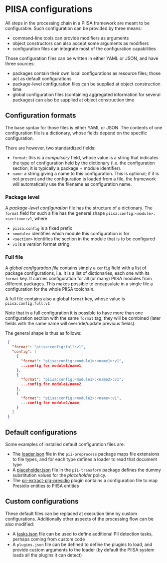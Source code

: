 # PIISA configurations

All steps in the processing chain in a PIISA framework are meant to be
configurable. Such configuration can be provided by three means:

 * command-line tools can provide modifiers as arguments
 * object constructors can also accept some arguments as modifiers
 * configuration files can integrate most of the configuration capabilities

Those configuration files can be written in either YAML or JSON, and have
three sources:

 * packages contain their own local configurations as resource files; those act
   as default configurations
 * package-level configuration files can be supplied at object construction time
 * global configuration files (containing aggregated information for several
   packages) can also be supplied at object construction time


## Configuration formats

The base syntax for those files is either YAML or JSON. The contents of one
configuration file is a dictionary, whose fields depend on the specific
configuration.

There are however, two standardized fields:

 * `format`: this is a *compulsory* field, whose value is a string that
   indicates the type of configuration held by the dictionary (i.e. the
   configuration section; it is typically a package + module identifier).
 * `name`: a string giving a name to this configuration. This is optional;
   if it is not present and the configuration is loaded from a file, the
   framework will automatically use the filename as configuration name.


### Package level

A _package-level configuration_ file has the structure of a dictionary. The
`format` field for such a file has the general shape 
`piisa:config:<module>:<section>:v1`, where

 * `piisa:config` is a fixed prefix
 * `<module>` identifies which module this configuration is for
 * `<section>` identifies the section in the module that is to be configured
 * `v1` is a version format string.

   
### Full file

A _global configuration file_ contains simply a `config` field with a list
of package configurations, i.e. it is a list of dictionaries, each one with its
`format` key. It carries configuration for all (or many) PIISA modules from
different packages. This makes possible to encapsulate in a single file
a configuration for the whole PIISA toolchain.

A full file contains also a global `format` key, whose value is
`piisa:config:full:v1`

Note that in a full configuration it is possible to have more than one
configuration section with the same `format` tag; they will be combined (later
fields with the same name will override/update previous fields).

The general shape is thus as follows:


```JSON
 {
   "format": "piisa:config:full:v1",
   "config": [
     {
       "format": "piisa:config:<module1>:<name1>:v1",
       ...config for module1/name1
     },
	 {
       "format": "piisa:config:<module1>:<name2>:v1",
       ...config for module1/name2
     },
	 {
       "format": "piisa:config:<module2>:<name>:v1",
       ...config for module2/name
     }
   ]
 }
```



## Default configurations

Some examples of installed default configuration files are:

* The [loader.json] file in the `pii-preprocess` package maps file extensions
  to file types, and for each type defines a loader to read that document type
* A [placeholder.json] file in the `pii-transform` package defines the dummy
  substitution values for the _placeholder_ policy.
* The [pii-extract-plg-presidio] plugin contains a configuration file to map
  Presidio entities to PIISA entities


## Custom configurations

These default files can be replaced at execution time by custom configurations.
Additionally other aspects of the processing flow can be also modified:

* A [tasks.json] file can be used to define additional PII detection tasks,
  perhaps coming from custom code
* A `plugins.json` file can be defined to define the plugins to load, and provide
  custom arguments to the loader (by default the PIISA system loads all the plugins it
  can detect)


[loader.json]: https://github.com/piisa/pii-preprocess/blob/main/src/pii_preprocess/resources/doc-loader.json
[placeholder.json]: https://github.com/piisa/pii-transform/blob/main/src/pii_transform/resources/placeholder.json
[tasks.json]: https://github.com/piisa/pii-extract-base/blob/main/test/data/tasklist-example.json
[pii-extract-plg-presidio]: https://github.com/piisa/pii-extract-plg-presidio/blob/main/src/pii_extract_plg_presidio/resources/plugin-config.json
